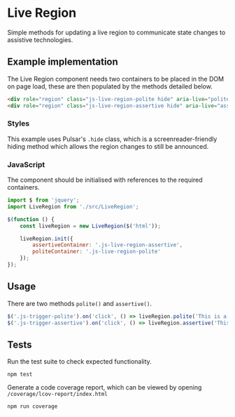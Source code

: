 <h1>Live Region</h1>

Simple methods for updating a live region to communicate state changes to assistive technologies.

<h2>Example implementation</h2>

The Live Region component needs two containers to be placed in the DOM on page load, these are then populated by the methods detailed below.

```html
<div role="region" class="js-live-region-polite hide" aria-live="polite"></div>
<div role="region" class="js-live-region-assertive hide" aria-live="assertive"></div>
```

<h3>Styles</h3>

This example uses Pulsar's `.hide` class, which is a screenreader-friendly hiding method which allows the region changes to still be announced.

<h3>JavaScript</h3>

The component should be initialised with references to the required containers.

```js
import $ from 'jquery';
import LiveRegion from './src/LiveRegion';

$(function () {
    const liveRegion = new LiveRegion($('html'));

    liveRegion.init({
        assertiveContainer: '.js-live-region-assertive',
        politeContainer: '.js-live-region-polite'
    });
});
```

<h2>Usage</h2>

There are two methods `polite()` and `assertive()`.

```js
$('.js-trigger-polite').on('click', () => liveRegion.polite('This is a polite annoucement'));
$('.js-trigger-assertive').on('click', () => liveRegion.assertive('This is an assertive annoucement'));
```

<h2>Tests</h2>

Run the test suite to check expected functionality.

```shell
npm test
```

Generate a code coverage report, which can be viewed by opening `/coverage/lcov-report/index.html`

```shell
npm run coverage
```
